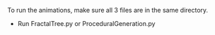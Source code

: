 To run the animations, make sure all 3 files are in the same directory.
- Run FractalTree.py or ProceduralGeneration.py
